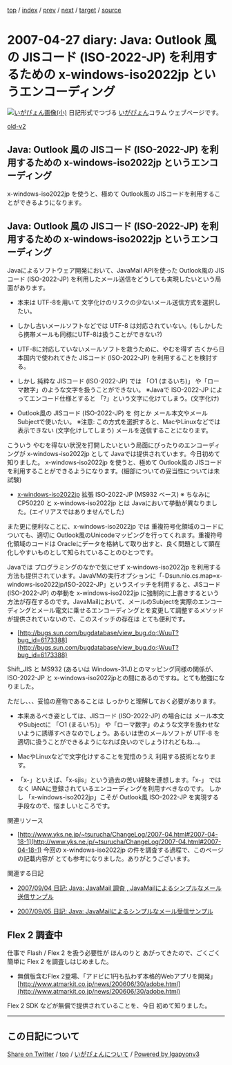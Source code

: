 [top](../index.html) 
 / [index](index.html) 
 / [prev](ig070425.html) 
 / [next](ig070428.html) 
 / [target](https://igapyon.github.io/diary/2007/ig070427.html) 
 / [source](https://github.com/igapyon/diary/blob/gh-pages/2007/ig070427.src.md) 

2007-04-27 diary: Java: Outlook 風の JISコード (ISO-2022-JP) を利用するための x-windows-iso2022jp というエンコーディング
=====================================================================================================
[![いがぴょん画像(小)](https://igapyon.github.io/diary/images/iga200306s.jpg "いがぴょん")](https://igapyon.github.io/diary/memo/memoigapyon.html) 日記形式でつづる [いがぴょん](https://igapyon.github.io/diary/memo/memoigapyon.html)コラム ウェブページです。

[old-v2](ig070427-orig.html)

## Java: Outlook 風の JISコード (ISO-2022-JP) を利用するための x-windows-iso2022jp というエンコーディング

x-windows-iso2022jp を使うと、極めて Outlook風の JISコードを利用することができるようになります。


## Java: Outlook 風の JISコード (ISO-2022-JP) を利用するための x-windows-iso2022jp というエンコーディング

Javaによるソフトウェア開発において、JavaMail APIを使った Outlook風の JISコード (ISO-2022-JP) を利用したメール送信をどうしても実現したいという局面があります。

* 本来は UTF-8を用いて 文字化けのリスクの少ないメール送信方式を選択したい。
  
* しかし古いメールソフトなどでは UTF-8 は対応されていない。(もしかしたら携帯メールも同様にUTF-8は扱うことができない?)
  
* UTF-8に対応していないメールソフトを救うために、やむを得ず 古くから日本国内で使われてきた JISコード (ISO-2022-JP) を利用することを検討する。
  
* しかし 純粋な JISコード (ISO-2022-JP) では 「○1 (まるいち)」 や「ローマ数字」のような文字を扱うことができない。
  ※Javaで ISO-2022-JP によってエンコード仕様とすると 「?」という文字に化けてしまう。(文字化け)
  
* Outlook風の JISコード (ISO-2022-JP) を 何とか メール本文やメールSubjectで使いたい。
  ※注意: この方式を選択すると、MacやLinuxなどでは表示できない (文字化けしてしまう) メールを送信することになります。

こういう やむを得ない状況を打開したいという局面にぴったりのエンコーディングが x-windows-iso2022jp として Javaでは提供されています。今日初めて知りました。
x-windows-iso2022jp を使うと、極めて Outlook風の JISコードを利用することができるようになります。(細部についての妥当性については未試験)

* [x-windows-iso2022jp](http://java.sun.com/javase/ja/6/docs/ja/technotes/guides/intl/encoding.doc.html)
  拡張 ISO-2022-JP (MS932 ベース)
  ※ ちなみに CP50220 と x-windows-iso2022jp とは Javaにおいて挙動が異なりました。(エイリアスではありませんでした)

また更に便利なことに、x-windows-iso2022jp では 重複符号化領域のコードについても、適切に Outlook風のUnicodeマッピングを行ってくれます。重複符号化領域のコードは
Oracleにデータを格納して取り出すと、良く問題として顕在化しやすいものとして知られていることのひとつです。

Javaでは プログラミングのなかで気にせず x-windows-iso2022jp を利用する方法も提供されています。JavaVMの実行オプションに「-Dsun.nio.cs.map=x-windows-iso2022jp/ISO-2022-JP」というスイッチを利用すると、JISコード
(ISO-2022-JP) の挙動を x-windows-iso2022jp に強制的に上書きするという方法が存在するのです。JavaMailにおいて、メールのSubjectを実際のエンコーディングとメール電文に乗せるエンコーディングとを変更して調整するメソッドが提供されていないので、このスイッチの存在は とても便利です。

* [http://bugs.sun.com/bugdatabase/view_bug.do;:WuuT?bug_id=6173388](http://bugs.sun.com/bugdatabase/view_bug.do;:WuuT?bug_id=6173388)

Shift_JIS と MS932 (あるいは Windows-31J)とのマッピング同様の関係が、ISO-2022-JP と x-windows-iso2022jpとの間にあるのですね。とても勉強になりました。

ただし、、、妥協の産物であることは しっかりと理解しておく必要があります。

* 本来あるべき姿としては、JISコード (ISO-2022-JP) の場合には メール本文やSubjectに 「○1 (まるいち)」 や「ローマ数字」のような文字を扱わせないように誘導すべきなのでしょう。あるいは世のメールソフトが UTF-8 を適切に扱うことができるようになれば良いのでしょうけれどもね…。
  
* MacやLinuxなどで文字化けすることを覚悟のうえ 利用する技術となります。
  
* 「x-」といえば、「x-sjis」という過去の苦い経験を連想します。「x-」 ではなく IANAに登録されているエンコーディングを利用すべきなのです。
  しかし 「x-windows-iso2022jp」こそが Outlook風 ISO-2022-JP を実現する手段なので、悩ましいところです。

関連リソース

* [http://www.yks.ne.jp/~tsurucha/ChangeLog/2007-04.html#2007-04-18-1](http://www.yks.ne.jp/~tsurucha/ChangeLog/2007-04.html#2007-04-18-1)
  今回の x-windows-iso2022jp の件を調査する過程で、このページの記載内容が とても参考になりました。ありがとうございます。

関連する日記

* [2007/09/04 日記: Java: JavaMail 調査 , JavaMailによるシンプルなメール送信サンプル](ig070904.html)
  
* [2007/09/05 日記: Java: JavaMailによるシンプルなメール受信サンプル](ig070905.html)

## Flex 2 調査中

仕事で Flash / Flex 2 を扱う必要性が ほんのりと あがってきたので、ごくごく簡単に Flex 2 を調査しはじめました。

* 無償版含むFlex 2登場、「アドビに1円も払わず本格的Webアプリを開発」
  [http://www.atmarkit.co.jp/news/200606/30/adobe.html](http://www.atmarkit.co.jp/news/200606/30/adobe.html)

Flex 2 SDK などが無償で提供されていることを、今日 初めて知りました。


----------------------------------------------------------------------------------------------------

## この日記について

[Share on Twitter](https://twitter.com/intent/tweet?hashtags=igapyon%2Cdiary%2C%E3%81%84%E3%81%8C%E3%81%B4%E3%82%87%E3%82%93&text=Java%3A+Outlook+%E9%A2%A8%E3%81%AE+JIS%E3%82%B3%E3%83%BC%E3%83%89+%28ISO-2022-JP%29+%E3%82%92%E5%88%A9%E7%94%A8%E3%81%99%E3%82%8B%E3%81%9F%E3%82%81%E3%81%AE+x-windows-iso2022jp+%E3%81%A8%E3%81%84%E3%81%86%E3%82%A8%E3%83%B3%E3%82%B3%E3%83%BC%E3%83%87%E3%82%A3%E3%83%B3%E3%82%B0&url=https%3A%2F%2Figapyon.github.io%2Fdiary%2F2007%2Fig070427.html) / [top](../index.html) / [いがぴょんについて](https://igapyon.github.io/diary/memo/memoigapyon.html) / [Powered by Igapyonv3](https://github.com/igapyon/igapyonv3)
